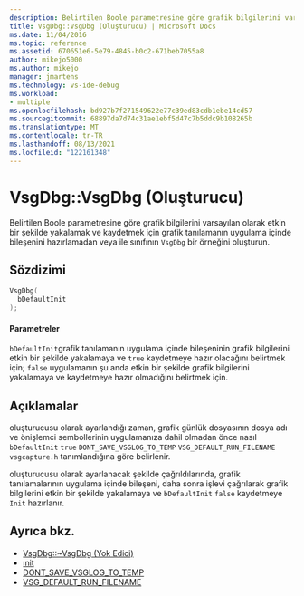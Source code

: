```yaml
---
description: Belirtilen Boole parametresine göre grafik bilgilerini varsayılan olarak etkin bir şekilde yakalamak ve kaydetmek için grafik tanılamanın uygulama içinde bileşenini hazırlamadan veya ile VsgDbg sınıfının bir örneğini oluşturun.
title: VsgDbg::VsgDbg (Oluşturucu) | Microsoft Docs
ms.date: 11/04/2016
ms.topic: reference
ms.assetid: 670651e6-5e79-4845-b0c2-671beb7055a8
author: mikejo5000
ms.author: mikejo
manager: jmartens
ms.technology: vs-ide-debug
ms.workload:
- multiple
ms.openlocfilehash: bd927b7f271549622e77c39ed83cdb1ebe14cd57
ms.sourcegitcommit: 68897da7d74c31ae1ebf5d47c7b5ddc9b108265b
ms.translationtype: MT
ms.contentlocale: tr-TR
ms.lasthandoff: 08/13/2021
ms.locfileid: "122161348"
---
```

# <a name="vsgdbgvsgdbg-constructor"></a>VsgDbg::VsgDbg (Oluşturucu)
Belirtilen Boole parametresine göre grafik bilgilerini varsayılan olarak etkin bir şekilde yakalamak ve kaydetmek için grafik tanılamanın uygulama içinde bileşenini hazırlamadan veya ile sınıfının `VsgDbg` bir örneğini oluşturun.

## <a name="syntax"></a>Sözdizimi

```C++
VsgDbg(
  bDefaultInit
);
```

#### <a name="parameters"></a>Parametreler
 `bDefaultInit`grafik tanılamanın uygulama içinde bileşeninin grafik bilgilerini etkin bir şekilde yakalamaya ve `true` kaydetmeye hazır olacağını belirtmek için; `false` uygulamanın şu anda etkin bir şekilde grafik bilgilerini yakalamaya ve kaydetmeye hazır olmadığını belirtmek için.

## <a name="remarks"></a>Açıklamalar
 oluşturucusu olarak ayarlandığı zaman, grafik günlük dosyasının dosya adı ve önişlemci sembollerinin uygulamanıza dahil olmadan önce nasıl `bDefaultInit` `true` `DONT_SAVE_VSGLOG_TO_TEMP` `VSG_DEFAULT_RUN_FILENAME` `vsgcapture.h` tanımlandığına göre belirlenir.

 oluşturucusu olarak ayarlanacak şekilde çağrıldılarında, grafik tanılamalarının uygulama içinde bileşeni, daha sonra işlevi çağrılarak grafik bilgilerini etkin bir şekilde yakalamaya ve `bDefaultInit` `false` kaydetmeye `Init` hazırlanır.

## <a name="see-also"></a>Ayrıca bkz.
- [VsgDbg::~VsgDbg (Yok Edici)](vsgdbg-tilde-vsgdbg-destructor.md)
- [ınit](init.md)
- [DONT_SAVE_VSGLOG_TO_TEMP](dont-save-vsglog-to-temp.md)
- [VSG_DEFAULT_RUN_FILENAME](vsg-default-run-filename.md)
